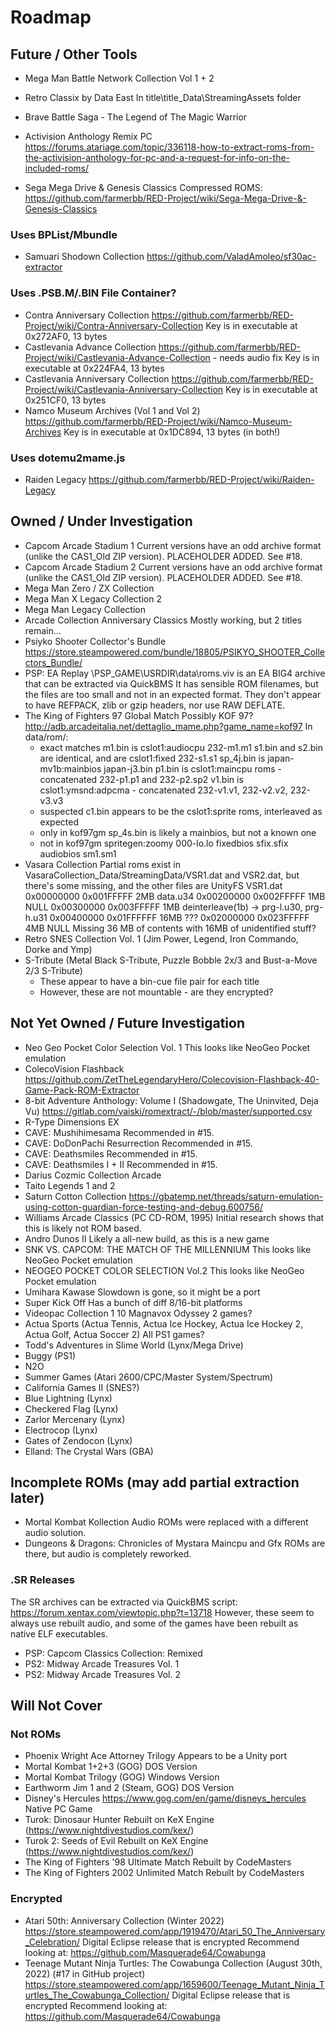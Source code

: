 # Roadmap

## Future / Other Tools
- Mega Man Battle Network Collection Vol 1 + 2
  
- Retro Classix by Data East
  In title\title_Data\StreamingAssets folder
- Brave Battle Saga - The Legend of The Magic Warrior
- Activision Anthology Remix PC
  https://forums.atariage.com/topic/336118-how-to-extract-roms-from-the-activision-anthology-for-pc-and-a-request-for-info-on-the-included-roms/
- Sega Mega Drive & Genesis Classics
  Compressed ROMS: https://github.com/farmerbb/RED-Project/wiki/Sega-Mega-Drive-&-Genesis-Classics

### Uses BPList/Mbundle
- Samuari Shodown Collection
  https://github.com/ValadAmoleo/sf30ac-extractor

### Uses .PSB.M/.BIN File Container?
- Contra Anniversary Collection
  https://github.com/farmerbb/RED-Project/wiki/Contra-Anniversary-Collection
  Key is in executable at 0x272AF0, 13 bytes
- Castlevania Advance Collection
  https://github.com/farmerbb/RED-Project/wiki/Castlevania-Advance-Collection - needs audio fix
  Key is in executable at 0x224FA4, 13 bytes
- Castlevania Anniversary Collection
  https://github.com/farmerbb/RED-Project/wiki/Castlevania-Anniversary-Collection
  Key is in executable at 0x251CF0, 13 bytes
- Namco Museum Archives (Vol 1 and Vol 2)
  https://github.com/farmerbb/RED-Project/wiki/Namco-Museum-Archives
  Key is in executable at 0x1DC894, 13 bytes   (in both!)

### Uses dotemu2mame.js
- Raiden Legacy
  https://github.com/farmerbb/RED-Project/wiki/Raiden-Legacy

## Owned / Under Investigation
- Capcom Arcade Stadium 1
  Current versions have an odd archive format (unlike the CAS1_Old ZIP version).
  PLACEHOLDER ADDED. See #18.
- Capcom Arcade Stadium 2
  Current versions have an odd archive format (unlike the CAS1_Old ZIP version).
  PLACEHOLDER ADDED. See #18.
- Mega Man Zero / ZX Collection
- Mega Man X Legacy Collection 2
- Mega Man Legacy Collection 
- Arcade Collection Anniversary Classics
  Mostly working, but 2 titles remain...
- Psiyko Shooter Collector's Bundle https://store.steampowered.com/bundle/18805/PSIKYO_SHOOTER_Collectors_Bundle/
- PSP: EA Replay
  \PSP_GAME\USRDIR\data\roms.viv is an EA BIG4 archive that can be extracted via QuickBMS
  It has sensible ROM filenames, but the files are too small and not in an expected format.
  They don't appear to have REFPACK, zlib or gzip headers, nor use RAW DEFLATE.
- The King of Fighters 97 Global Match
  Possibly KOF 97? http://adb.arcadeitalia.net/dettaglio_mame.php?game_name=kof97
  In data/rom/:
  - exact matches
    m1.bin is cslot1:audiocpu 232-m1.m1
    s1.bin and s2.bin are identical, and are cslot1:fixed 232-s1.s1
    sp_4j.bin is japan-mv1b:mainbios japan-j3.bin
    p1.bin is cslot1:maincpu roms - concatenated 232-p1.p1 and 232-p2.sp2
    v1.bin is cslot1:ymsnd:adpcma - concatenated 232-v1.v1, 232-v2.v2, 232-v3.v3
  - suspected
    c1.bin appears to be the cslot1:sprite roms, interleaved as expected
  - only in kof97gm
    sp_4s.bin is likely a mainbios, but not a known one
  - not in kof97gm
    spritegen:zoomy	000-lo.lo
    fixedbios sfix.sfix
    audiobios sm1.sm1
- Vasara Collection
  Partial roms exist in VasaraCollection_Data/StreamingData/VSR1.dat and VSR2.dat, but there's some missing, and the other files are UnityFS
  VSR1.dat
  0x00000000	0x001FFFFF	2MB	data.u34
  0x00200000	0x002FFFFF	1MB	NULL
  0x00300000	0x003FFFFF	1MB	deinterleave(1b) -> prg-l.u30, prg-h.u31
  0x00400000	0x01FFFFFF	16MB	???
  0x02000000	0x023FFFFF	4MB	NULL
  Missing 36 MB of contents with 16MB of unidentified stuff?
- Retro SNES Collection Vol. 1 (Jim Power, Legend, Iron Commando, Dorke and Ymp)
- S-Tribute (Metal Black S-Tribute, Puzzle Bobble 2x/3 and Bust-a-Move 2/3 S-Tribute)
  - These appear to have a bin-cue file pair for each title
  - However, these are not mountable - are they encrypted?
  


## Not Yet Owned / Future Investigation
- Neo Geo Pocket Color Selection Vol. 1
  This looks like NeoGeo Pocket emulation
- ColecoVision Flashback
  https://github.com/ZetTheLegendaryHero/Colecovision-Flashback-40-Game-Pack-ROM-Extractor
- 8-bit Adventure Anthology: Volume I	(Shadowgate, The Uninvited, Deja Vu)
  https://gitlab.com/vaiski/romextract/-/blob/master/supported.csv
- R-Type Dimensions EX
- CAVE: Mushihimesama
  Recommended in #15.
- CAVE: DoDonPachi Resurrection
  Recommended in #15.
- CAVE: Deathsmiles
  Recommended in #15.
- CAVE: Deathsmiles I + II
  Recommended in #15.
- Darius Cozmic Collection Arcade
- Taito Legends 1 and 2
- Saturn Cotton Collection
  https://gbatemp.net/threads/saturn-emulation-using-cotton-guardian-force-testing-and-debug.600756/
- Williams Arcade Classics (PC CD-ROM, 1995)
  Initial research shows that this is likely not ROM based.
- Andro Dunos II
  Likely a all-new build, as this is a new game
- SNK VS. CAPCOM: THE MATCH OF THE MILLENNIUM
  This looks like NeoGeo Pocket emulation
- NEOGEO POCKET COLOR SELECTION Vol.2
  This looks like NeoGeo Pocket emulation
- Umihara Kawase
  Slowdown is gone, so it might be a port
- Super Kick Off
  Has a bunch of diff 8/16-bit platforms
- Videopac Collection 1
  10 Magnavox Odyssey 2 games?
- Actua Sports (Actua Tennis, Actua Ice Hockey, Actua Ice Hockey 2, Actua Golf, Actua Soccer 2)
  All PS1 games?
- Todd's Adventures in Slime World (Lynx/Mega Drive)
- Buggy (PS1)
- N2O
- Summer Games (Atari 2600/CPC/Master System/Spectrum)
- California Games II (SNES?)
- Blue Lightning (Lynx)
- Checkered Flag (Lynx)
- Zarlor Mercenary (Lynx)
- Electrocop (Lynx)
- Gates of Zendocon (Lynx)
- Elland: The Crystal Wars (GBA)


## Incomplete ROMs (may add partial extraction later)
- Mortal Kombat Kollection
  Audio ROMs were replaced with a different audio solution.
- Dungeons & Dragons: Chronicles of Mystara
  Maincpu and Gfx ROMs are there, but audio is completely reworked.

### .SR Releases
The SR archives can be extracted via QuickBMS script: https://forum.xentax.com/viewtopic.php?t=13718
However, these seem to always use rebuilt audio, and some of the games have been rebuilt as native ELF executables.
- PSP: Capcom Classics Collection: Remixed
- PS2: Midway Arcade Treasures Vol. 1
- PS2: Midway Arcade Treasures Vol. 2

## Will Not Cover
### Not ROMs

- Phoenix Wright Ace Attorney Trilogy
  Appears to be a Unity port
- Mortal Kombat 1+2+3 (GOG)
  DOS Version
- Mortal Kombat Trilogy (GOG)
  Windows Version
- Earthworm Jim 1 and 2 (Steam, GOG)
  DOS Version
- Disney's Hercules
  https://www.gog.com/en/game/disneys_hercules
  Native PC Game
- Turok: Dinosaur Hunter
  Rebuilt on KeX Engine (https://www.nightdivestudios.com/kex/)
- Turok 2: Seeds of Evil
  Rebuilt on KeX Engine (https://www.nightdivestudios.com/kex/)
- The King of Fighters '98 Ultimate Match
  Rebuilt by CodeMasters
- The King of Fighters 2002 Unlimited Match
  Rebuilt by CodeMasters

### Encrypted
- Atari 50th: Anniversary Collection (Winter 2022)
  https://store.steampowered.com/app/1919470/Atari_50_The_Anniversary_Celebration/
  Digital Eclipse release that is encrypted
  Recommend looking at: https://github.com/Masquerade64/Cowabunga
- Teenage Mutant Ninja Turtles: The Cowabunga Collection (August 30th, 2022) (#17 in GitHub project)
  https://store.steampowered.com/app/1659600/Teenage_Mutant_Ninja_Turtles_The_Cowabunga_Collection/
  Digital Eclipse release that is encrypted
  Recommend looking at: https://github.com/Masquerade64/Cowabunga
